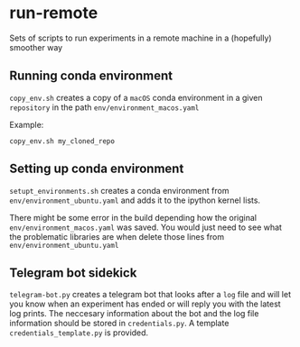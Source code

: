 # run-remote
Sets of scripts to run experiments in a remote machine in a (hopefully) smoother way

## Running conda environment
`copy_env.sh` creates a copy of a `macOS` conda environment in a given `repository` in the path `env/environment_macos.yaml`

Example:
```
copy_env.sh my_cloned_repo
```

## Setting up conda environment
`setupt_environments.sh` creates a conda environment from `env/environment_ubuntu.yaml` and adds it to the ipython kernel lists.

There might be some error in the build depending how the original `env/environment_macos.yaml` was saved. You would just need to see what the problematic libraries are when delete those lines from `env/environment_ubuntu.yaml`

## Telegram bot sidekick
`telegram-bot.py` creates a telegram bot that looks after a `log` file and will let you know when an experiment has ended or will reply you with the latest log prints. The neccesary information about the bot and the log file information should be stored in `credentials.py`. A template `credentials_template.py` is provided.

